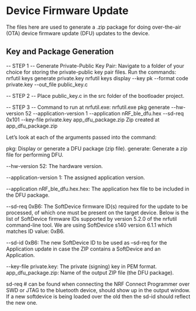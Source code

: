 # Device Firmware Update

The files here are used to generate a .zip package for doing over-the-air (OTA) device firmware update (DFU) updates to the device.

## Key and Package Generation

-- STEP 1 --
Generate Private-Public Key Pair:
Navigate to a folder of your choice for storing the private-public key pair files.
Run the commands:
nrfutil keys generate private.key
nrfutil keys display --key pk --format code private.key --out_file public_key.c

-- STEP 2 --
Place public_key.c in the src folder of the bootloader project.

-- STEP 3 --
Command to run at nrfutil.exe:
nrfutil.exe pkg generate --hw-version 52 --application-version 1 --application nRF_ble_dfu.hex --sd-req 0x101 --key-file private.key app_dfu_package.zip
Zip created at app_dfu_package.zip

Let’s look at each of the arguments passed into the command:

pkg: Display or generate a DFU package (zip file).
generate: Generate a zip file for performing DFU.

--hw-version 52: The hardware version.

--application-version 1: The assigned application version.

--application nRF_ble_dfu.hex.hex: The application hex file to be included in the DFU package.

--sd-req 0xB6: The SoftDevice firmware ID(s) required for the update to be processed, of which one must be present on the target device. Below is the list of SoftDevice firmware IDs supported by version 5.2.0 of the nrfutil command-line tool. We are using SoftDevice s140 version 6.1.1 which matches ID value: 0xB6.

--sd-id 0xB6: The new SoftDevice ID to be used as –sd-req for the Application update in case the ZIP contains a SoftDevice and an Application.

--key-file private.key: The private (signing) key in PEM format.
app_dfu_package.zip: Name of the output ZIP file (the DFU package).


sd-req # can be found when connecting the NRF Connect Programmer over SWD or JTAG to the bluetooth device, should show up in the output window.
If a new softdevice is being loaded over the old then the sd-id should reflect the new one.

